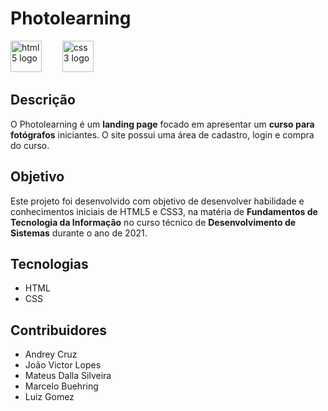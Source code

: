 # Photolearning

<div align="left">
  <img src="https://img.shields.io/badge/HTML5-E34F26?logo=html5&logoColor=white&style=for-the-badge" height="50" alt="html5 logo"  />
  <img width="25" />
  <img src="https://img.shields.io/badge/CSS3-1572B6?logo=css3&logoColor=white&style=for-the-badge" height="50" alt="css3 logo"  />
</div>

###

## Descrição
O Photolearning é um **landing page** focado em apresentar um **curso para fotógrafos** iniciantes. O site possui uma área de cadastro, login e compra do curso.

## Objetivo
Este projeto foi desenvolvido com objetivo de desenvolver habilidade e conhecimentos iniciais de HTML5 e CSS3, na matéria de **Fundamentos de Tecnologia da Informação** no curso técnico de **Desenvolvimento de Sistemas** durante o ano de 2021.

## Tecnologias
- HTML
- CSS

## Contribuidores
* Andrey Cruz 
* João Victor Lopes
* Mateus Dalla Silveira
* Marcelo Buehring
* Luiz Gomez
